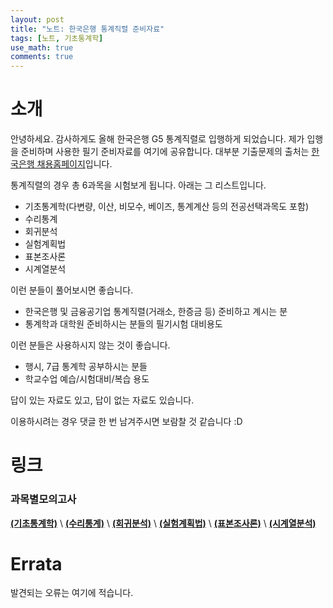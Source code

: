 ```yaml
---
layout: post
title: "노트: 한국은행 통계직렬 준비자료"
tags: [노트, 기초통계학]
use_math: true
comments: true
---
```



# 소개
안녕하세요. 감사하게도 올해 한국은행 G5 통계직렬로 입행하게 되었습니다.
제가 입행을 준비하며 사용한 필기 준비자료를 여기에 공유합니다. 
대부분 기출문제의 출처는 [한국은행 채용홈페이지](https://apply.bok.or.kr/)입니다.

통계직렬의 경우 총 6과목을 시험보게 됩니다. 아래는 그 리스트입니다.
- 기초통계학(다변량, 이산, 비모수, 베이즈, 통계계산 등의 전공선택과목도 포함)
- 수리통계
- 회귀분석
- 실험계획법
- 표본조사론
- 시계열분석



이런 분들이 풀어보시면 좋습니다.
- 한국은행 및 금융공기업 통계직렬(거래소, 한증금 등) 준비하고 계시는 분
- 통계학과 대학원 준비하시는 분들의 필기시험 대비용도

이런 분들은 사용하시지 않는 것이 좋습니다.
- 행시, 7급 통계학 공부하시는 분들
- 학교수업 예습/시험대비/복습 용도

답이 있는 자료도 있고, 답이 없는 자료도 있습니다.

이용하시려는 경우 댓글 한 번 남겨주시면 보람찰 것 같습니다 :D
ㅤ

# 링크

### 과목별모의고사
[**(기초통계학)**](https://yitae-kwon.github.io/files/20241124/etc_mock.pdf) \\
[**(수리통계)**](https://yitae-kwon.github.io/files/20241124/mat_mock.pdf) \\
[**(회귀분석)**](https://yitae-kwon.github.io/files/20241124/reg_mock.pdf) \\
[**(실험계획법)**](https://yitae-kwon.github.io/files/20241124/exp_mock.pdf) \\
[**(표본조사론)**](https://yitae-kwon.github.io/files/20241124/sam_mock.pdf) \\
[**(시계열분석)**](https://yitae-kwon.github.io/files/20241124/tim_mock.pdf)

# Errata

발견되는 오류는 여기에 적습니다.


